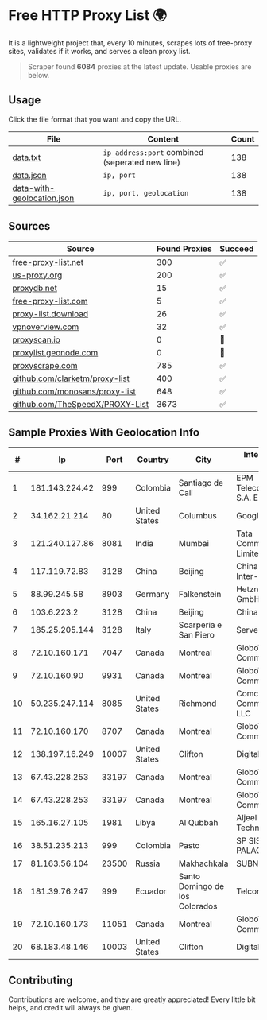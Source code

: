 
# Free HTTP Proxy List 🌍

It is a lightweight project that, every 10 minutes, scrapes lots of free-proxy sites, validates if it works, and serves a clean proxy list.


> Scraper found **6084** proxies at the latest update. Usable proxies are below.

## Usage

Click the file format that you want and copy the URL.


|File|Content|Count|
|----|-------|-----|
|[data.txt](https://raw.githubusercontent.com/themiralay/Proxy-List-World/master/data.txt)|`ip_address:port` combined (seperated new line)|138|
|[data.json](https://raw.githubusercontent.com/themiralay/Proxy-List-World/master/data.json)|`ip, port`|138|
|[data-with-geolocation.json](https://raw.githubusercontent.com/themiralay/Proxy-List-World/master/data-with-geolocation.json)|`ip, port, geolocation`|138|

## Sources

|Source|Found Proxies|Succeed|
|------|-------------|-------|
|[free-proxy-list.net](https://free-proxy-list.net)|300|✅|
|[us-proxy.org](https://www.us-proxy.org)|200|✅|
|[proxydb.net](http://proxydb.net)|15|✅|
|[free-proxy-list.com](https://free-proxy-list.com/?page=&port=&type%5B%5D=http&type%5B%5D=https&up_time=0&search=Search)|5|✅|
|[proxy-list.download](https://www.proxy-list.download/HTTP)|26|✅|
|[vpnoverview.com](https://vpnoverview.com/privacy/anonymous-browsing/free-proxy-servers)|32|✅|
|[proxyscan.io](https://www.proxyscan.io)|0|🚫|
|[proxylist.geonode.com](https://proxylist.geonode.com/api/proxy-list?limit=300&page=1&sort_by=lastChecked&sort_type=desc&protocols=http,https)|0|🚫|
|[proxyscrape.com](https://api.proxyscrape.com/v2/?request=displayproxies&protocol=http&timeout=10000&country=all&ssl=all&anonymity=all)|785|✅|
|[github.com/clarketm/proxy-list](https://raw.githubusercontent.com/clarketm/proxy-list/master/proxy-list-raw.txt)|400|✅|
|[github.com/monosans/proxy-list](https://raw.githubusercontent.com/monosans/proxy-list/main/proxies/http.txt)|648|✅|
|[github.com/TheSpeedX/PROXY-List](https://raw.githubusercontent.com/TheSpeedX/PROXY-List/master/http.txt)|3673|✅|


## Sample Proxies With Geolocation Info

|#|Ip|Port|Country|City|Internet Service Provider|
|-|--|----|-------|----|-------------------------|
|1|181.143.224.42|999|Colombia|Santiago de Cali|EPM Telecomunicaciones S.A. E.S.P.|
|2|34.162.21.214|80|United States|Columbus|Google LLC|
|3|121.240.127.86|8081|India|Mumbai|Tata Communications Limited|
|4|117.119.72.83|3128|China|Beijing|China Networks Inter-Exchange|
|5|88.99.245.58|8903|Germany|Falkenstein|Hetzner Online GmbH|
|6|103.6.223.2|3128|China|Beijing|China Unicom|
|7|185.25.205.144|3128|Italy|Scarperia e San Piero|Servereasy Italy|
|8|72.10.160.171|7047|Canada|Montreal|GloboTech Communications|
|9|72.10.160.90|9931|Canada|Montreal|GloboTech Communications|
|10|50.235.247.114|8085|United States|Richmond|Comcast Cable Communications, LLC|
|11|72.10.160.170|8707|Canada|Montreal|GloboTech Communications|
|12|138.197.16.249|10007|United States|Clifton|DigitalOcean, LLC|
|13|67.43.228.253|33197|Canada|Montreal|GloboTech Communications|
|14|67.43.228.253|33197|Canada|Montreal|GloboTech Communications|
|15|165.16.27.105|1981|Libya|Al Qubbah|Aljeel Aljadeed For Technology|
|16|38.51.235.213|999|Colombia|Pasto|SP SISTEMAS PALACIOS LTDA|
|17|81.163.56.104|23500|Russia|Makhachkala|SUBNET05|
|18|181.39.76.247|999|Ecuador|Santo Domingo de los Colorados|Telconet S.A|
|19|72.10.160.173|11051|Canada|Montreal|GloboTech Communications|
|20|68.183.48.146|10003|United States|Clifton|DigitalOcean, LLC|



## Contributing

Contributions are welcome, and they are greatly appreciated! Every
little bit helps, and credit will always be given.


